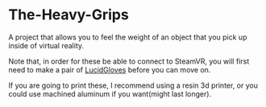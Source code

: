 # The-Heavy-Grips
A project that allows you to feel the weight of an object that you pick up inside of virtual reality.

Note that, in order for these be able to connect to SteamVR, you will first need to make a pair of [LucidGloves](https://github.com/LucidVR/lucidgloves) before you can move on.

If you are going to print these, I recommend using a resin 3d printer, or you could use machined aluminum if you want(might last longer).

